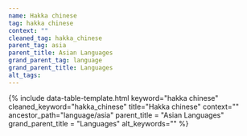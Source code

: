```yaml
---
name: Hakka chinese
tag: hakka chinese
context: ""
cleaned_tag: hakka_chinese
parent_tag: asia
parent_title: Asian Languages
grand_parent_tag: language
grand_parent_title: Languages
alt_tags: 
---
```


{% include data-table-template.html 
  keyword="hakka chinese" 
  cleaned_keyword="hakka_chinese" 
  title="Hakka chinese"
  context=""
  ancestor_path="language/asia" 
  parent_title = "Asian Languages"
  grand_parent_title = "Languages"
  alt_keywords=""
%}

